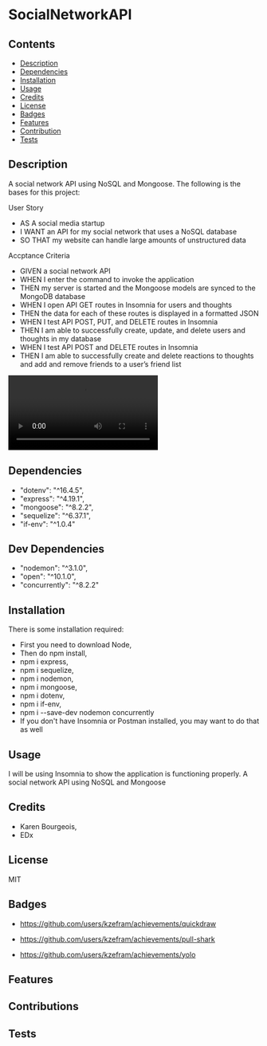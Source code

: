 # SocialNetworkAPI

## Contents
- [Description](#description)
- [Dependencies](#require)
- [Installation](#installation)
- [Usage](#usage)
- [Credits](#credits)
- [License](#license)
- [Badges](#badges)
- [Features](#features)
- [Contribution](#contribution)
- [Tests](#tests)

## Description

A social network API using NoSQL and Mongoose. The following is the bases for this project:

User Story

- AS A social media startup
- I WANT an API for my social network that uses a NoSQL database
- SO THAT my website can handle large amounts of unstructured data

Accptance Criteria

- GIVEN a social network API
- WHEN I enter the command to invoke the application
- THEN my server is started and the Mongoose models are synced to the MongoDB database
- WHEN I open API GET routes in Insomnia for users and thoughts
- THEN the data for each of these routes is displayed in a formatted JSON
- WHEN I test API POST, PUT, and DELETE routes in Insomnia
- THEN I am able to successfully create, update, and delete users and thoughts in my database
- WHEN I test API POST and DELETE routes in Insomnia
- THEN I am able to successfully create and delete reactions to thoughts and add and remove friends to a user’s friend list

<video controls src="SocialMediaAPI.mp4" title="Title"></video>

## Dependencies

- "dotenv": "^16.4.5",
- "express": "^4.19.1",
- "mongoose": "^8.2.2",
- "sequelize": "^6.37.1",
- "if-env": "^1.0.4"

## Dev Dependencies

- "nodemon": "^3.1.0",
- "open": "^10.1.0",
- "concurrently": "^8.2.2"

## Installation

There is some installation required:
- First you need to download Node, 
- Then do npm install, 
- npm i express, 
- npm i sequelize,
- npm i nodemon,
- npm i mongoose,
- npm i dotenv,
- npm i if-env,
- npm i --save-dev nodemon concurrently
- If you don't have Insomnia or Postman installed, you may want to do that as well

## Usage

I will be using Insomnia to show the application is functioning properly. A social network API using NoSQL and Mongoose

## Credits

- Karen Bourgeois, 
- EDx

## License

MIT

## Badges

- https://github.com/users/kzefram/achievements/quickdraw

- https://github.com/users/kzefram/achievements/pull-shark

- https://github.com/users/kzefram/achievements/yolo

## Features



## Contributions



## Tests